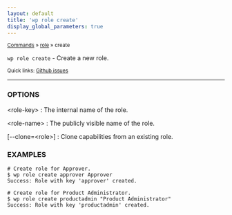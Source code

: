 ```yaml
---
layout: default
title: 'wp role create'
display_global_parameters: true
---
```


<small>[Commands](/commands/) &raquo; [role](/commands/role/) &raquo; create</small>

`wp role create` - Create a new role.

<small>Quick links: <a href="https://github.com/wp-cli/wp-cli/issues?q=is%3Aopen+label%3Acommand%3Arole-create+sort%3Aupdated-desc">Github issues</a></small>

<hr />

### OPTIONS

&lt;role-key&gt;
: The internal name of the role.

&lt;role-name&gt;
: The publicly visible name of the role.

[\--clone=&lt;role&gt;]
: Clone capabilities from an existing role.

### EXAMPLES

    # Create role for Approver.
    $ wp role create approver Approver
    Success: Role with key 'approver' created.

    # Create role for Product Administrator.
    $ wp role create productadmin "Product Administrator"
    Success: Role with key 'productadmin' created.




